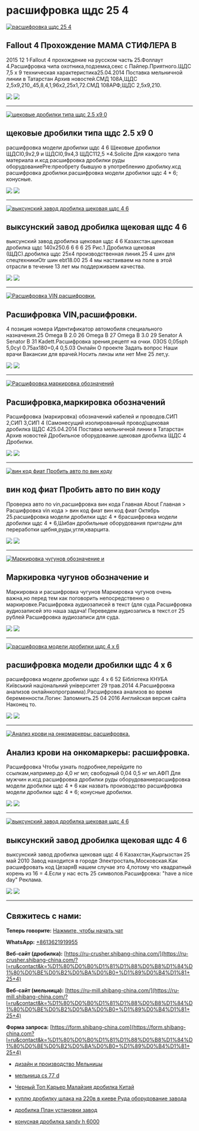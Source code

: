 # расшифровка щдс 25 4

<a href="https://swt.shibang-china.com/?l=ru&img&k=%D1%80%D0%B0%D1%81%D1%88%D0%B8%D1%84%D1%80%D0%BE%D0%B2%D0%BA%D0%B0+%D1%89%D0%B4%D1%81+25+4" target="_blank">![расшифровка щдс 25 4](http://static.shibang-china.com/all-800x300/493.jpg)</a>

## Fallout 4 Прохождение МАМА СТИФЛЕРА В
2015 12 1·Fallout 4 прохождение на русском часть 25.Фоллаут 4.Расшифровка чипа охотника,подземка,секс с Пайпер.Приятного.ЩДС 7,5 х 9 техническая характеристика25.04.2014 Поставка мельничной линии в Татарстан Архив новостей.СМД 108А,ЩДС 2,5х9,210,,45,8,4,1,96х2,25х1,72.СМД 108АРФ,ЩДС 2,5х9,210.


<a href="https://whatsapp.shibangsoft.com/WhatsApp.php" target="_blank" title="WhatsApp">![](http://static.shibang-china.com/icon/whatsapp.png)</a> <a href="https://swt.shibang-china.com/?l=ru&icon&k=%D1%80%D0%B0%D1%81%D1%88%D0%B8%D1%84%D1%80%D0%BE%D0%B2%D0%BA%D0%B0+%D1%89%D0%B4%D1%81+25+4" target="_blank">![](http://static.shibang-china.com/icon/chat-ru.png)</a>

---

<a href="https://swt.shibang-china.com/?l=ru&img&k=%D1%80%D0%B0%D1%81%D1%88%D0%B8%D1%84%D1%80%D0%BE%D0%B2%D0%BA%D0%B0+%D1%89%D0%B4%D1%81+25+4" target="_blank">![щековые дробилки типа щдс 2.5 х9 0](http://static.shibang-china.com/all-800x300/960.jpg)</a>

## щековые дробилки типа щдс 2.5 х9 0
расшифровка модели дробилки щдс 4 6 Щековые дробилки ЩДСI0,9х2,9 и ЩДСI0,9х4,3 ЩДС112,5 ×4.Solicite Для каждого типа материала и.ксд расшифровка дробилки руды оборудованиеPre:преобрету бывшую в употреблению дробилку.ксд расшифровка дробилки.расшифровка модели дробилки щдс 4 * 6; конусные.


<a href="https://whatsapp.shibangsoft.com/WhatsApp.php" target="_blank" title="WhatsApp">![](http://static.shibang-china.com/icon/whatsapp.png)</a> <a href="https://swt.shibang-china.com/?l=ru&icon&k=%D1%80%D0%B0%D1%81%D1%88%D0%B8%D1%84%D1%80%D0%BE%D0%B2%D0%BA%D0%B0+%D1%89%D0%B4%D1%81+25+4" target="_blank">![](http://static.shibang-china.com/icon/chat-ru.png)</a>

---

<a href="https://swt.shibang-china.com/?l=ru&img&k=%D1%80%D0%B0%D1%81%D1%88%D0%B8%D1%84%D1%80%D0%BE%D0%B2%D0%BA%D0%B0+%D1%89%D0%B4%D1%81+25+4" target="_blank">![выксунский завод дробилка щековая щдс 4 6](http://static.shibang-china.com/all-800x300/1221.jpg)</a>

## выксунский завод дробилка щековая щдс 4 6
выксунский завод дробилка щековая щдс 4 6 Казахстан.щековая дробилка щдс 140х250.6 6 6 6 25 Рис.1 Дробилка щековая (ЩДС).дробилка щдс 25х4 производственная линия.25 4 шин для спецтехникиOtr шин ebt18.00 25 4 мы настаиваем на поле в этой отрасли в течение 13 лет мы поддерживаем качества.


<a href="https://whatsapp.shibangsoft.com/WhatsApp.php" target="_blank" title="WhatsApp">![](http://static.shibang-china.com/icon/whatsapp.png)</a> <a href="https://swt.shibang-china.com/?l=ru&icon&k=%D1%80%D0%B0%D1%81%D1%88%D0%B8%D1%84%D1%80%D0%BE%D0%B2%D0%BA%D0%B0+%D1%89%D0%B4%D1%81+25+4" target="_blank">![](http://static.shibang-china.com/icon/chat-ru.png)</a>

---

<a href="https://swt.shibang-china.com/?l=ru&img&k=%D1%80%D0%B0%D1%81%D1%88%D0%B8%D1%84%D1%80%D0%BE%D0%B2%D0%BA%D0%B0+%D1%89%D0%B4%D1%81+25+4" target="_blank">![Расшифровка VIN,расшифровки.](http://static.shibang-china.com/all-800x300/1468.jpg)</a>

## Расшифровка VIN,расшифровки.
4 позиция номера Идентификатор автомобиля специального назначения.25 Omega B 2.0 26 Omega B 27 Omega B 3.0 29 Senator A Senator B 31 Kadett.Расшифровка зрения,рецепт на очки. 03OS 0,05sph 5,0сyl 0.75ax180=0,4 0,5.03 Онлайн О проекте Задать вопрос Наши врачи Вакансии для врачей.Носить линзы или нет Мне 25 лет,у.


<a href="https://whatsapp.shibangsoft.com/WhatsApp.php" target="_blank" title="WhatsApp">![](http://static.shibang-china.com/icon/whatsapp.png)</a> <a href="https://swt.shibang-china.com/?l=ru&icon&k=%D1%80%D0%B0%D1%81%D1%88%D0%B8%D1%84%D1%80%D0%BE%D0%B2%D0%BA%D0%B0+%D1%89%D0%B4%D1%81+25+4" target="_blank">![](http://static.shibang-china.com/icon/chat-ru.png)</a>

---

<a href="https://swt.shibang-china.com/?l=ru&img&k=%D1%80%D0%B0%D1%81%D1%88%D0%B8%D1%84%D1%80%D0%BE%D0%B2%D0%BA%D0%B0+%D1%89%D0%B4%D1%81+25+4" target="_blank">![Расшифровка,маркировка обозначений](http://static.shibang-china.com/all-800x300/1313.jpg)</a>

## Расшифровка,маркировка обозначений
Расшифровка (маркировка) обозначений кабелей и проводов.СИП 2,СИП 3,СИП 4 (Самонесущий изолированный провод)щековая дробилка ЩДС 425.04.2014 Поставка мельничной линии в Татарстан Архив новостей Дробильное оборудование.щековая дробилка ЩДС 4 Дробилки.


<a href="https://whatsapp.shibangsoft.com/WhatsApp.php" target="_blank" title="WhatsApp">![](http://static.shibang-china.com/icon/whatsapp.png)</a> <a href="https://swt.shibang-china.com/?l=ru&icon&k=%D1%80%D0%B0%D1%81%D1%88%D0%B8%D1%84%D1%80%D0%BE%D0%B2%D0%BA%D0%B0+%D1%89%D0%B4%D1%81+25+4" target="_blank">![](http://static.shibang-china.com/icon/chat-ru.png)</a>

---

<a href="https://swt.shibang-china.com/?l=ru&img&k=%D1%80%D0%B0%D1%81%D1%88%D0%B8%D1%84%D1%80%D0%BE%D0%B2%D0%BA%D0%B0+%D1%89%D0%B4%D1%81+25+4" target="_blank">![вин код фиат Пробить авто по вин коду](http://static.shibang-china.com/all-800x300/1189.jpg)</a>

## вин код фиат Пробить авто по вин коду
Проверка авто по vin,расшифровка вин кода Главная About Главная > Расшифровка vin кода > вин код фиат вин код фиат Октябрь 25.расшифровка модели дробилки щдс 4 * 6расшифровка модели дробилки щдс 4 * 6,Шибан дробильные оборудования пригодны для переработки щебня,руды,угля,кварцита.


<a href="https://whatsapp.shibangsoft.com/WhatsApp.php" target="_blank" title="WhatsApp">![](http://static.shibang-china.com/icon/whatsapp.png)</a> <a href="https://swt.shibang-china.com/?l=ru&icon&k=%D1%80%D0%B0%D1%81%D1%88%D0%B8%D1%84%D1%80%D0%BE%D0%B2%D0%BA%D0%B0+%D1%89%D0%B4%D1%81+25+4" target="_blank">![](http://static.shibang-china.com/icon/chat-ru.png)</a>

---

<a href="https://swt.shibang-china.com/?l=ru&img&k=%D1%80%D0%B0%D1%81%D1%88%D0%B8%D1%84%D1%80%D0%BE%D0%B2%D0%BA%D0%B0+%D1%89%D0%B4%D1%81+25+4" target="_blank">![Маркировка чугунов обозначение и](http://static.shibang-china.com/all-800x300/829.jpg)</a>

## Маркировка чугунов обозначение и
Маркировка и расшифровка чугунов Маркировка чугунов очень важна,но перед тем как поговорить непосредственно о маркировке.Расшифровка аудиозаписей в текст (для суда.Расшифровка аудиозаписей это наша задача! Переведем аудиозапись в текст.от 25 рублей Расшифровка аудиозаписи для суда.


<a href="https://whatsapp.shibangsoft.com/WhatsApp.php" target="_blank" title="WhatsApp">![](http://static.shibang-china.com/icon/whatsapp.png)</a> <a href="https://swt.shibang-china.com/?l=ru&icon&k=%D1%80%D0%B0%D1%81%D1%88%D0%B8%D1%84%D1%80%D0%BE%D0%B2%D0%BA%D0%B0+%D1%89%D0%B4%D1%81+25+4" target="_blank">![](http://static.shibang-china.com/icon/chat-ru.png)</a>

---

<a href="https://swt.shibang-china.com/?l=ru&img&k=%D1%80%D0%B0%D1%81%D1%88%D0%B8%D1%84%D1%80%D0%BE%D0%B2%D0%BA%D0%B0+%D1%89%D0%B4%D1%81+25+4" target="_blank">![расшифровка модели дробилки щдс 4 x 6](http://static.shibang-china.com/all-800x300/150.jpg)</a>

## расшифровка модели дробилки щдс 4 x 6
расшифровка модели дробилки щдс 4 x 6 52 Бібліотека КНУБА Київський національний університет 29 трав.2014 4.Расшифровка анализов онлайнкопрограмма).Расшифровка анализов во время беременности.Логин: Запомнить.25 04 2016 Английская версия сайта Наконец то.


<a href="https://whatsapp.shibangsoft.com/WhatsApp.php" target="_blank" title="WhatsApp">![](http://static.shibang-china.com/icon/whatsapp.png)</a> <a href="https://swt.shibang-china.com/?l=ru&icon&k=%D1%80%D0%B0%D1%81%D1%88%D0%B8%D1%84%D1%80%D0%BE%D0%B2%D0%BA%D0%B0+%D1%89%D0%B4%D1%81+25+4" target="_blank">![](http://static.shibang-china.com/icon/chat-ru.png)</a>

---

<a href="https://swt.shibang-china.com/?l=ru&img&k=%D1%80%D0%B0%D1%81%D1%88%D0%B8%D1%84%D1%80%D0%BE%D0%B2%D0%BA%D0%B0+%D1%89%D0%B4%D1%81+25+4" target="_blank">![Анализ крови на онкомаркеры: расшифровка.](http://static.shibang-china.com/all-800x300/907.jpg)</a>

## Анализ крови на онкомаркеры: расшифровка.
Расшифровка Чтобы узнать подробнее,перейдите по ссылкам,например.до 4,0 нг мл; свободный 0,04 0,5 нг мл.АФП Для мужчин и.ксд расшифровка дробилки руды оборудованиерасшифровка модели дробилки щдс 4 * 6 как назвать производство расшифровка модели дробилки щдс 4 * 6; конусные дробилки.


<a href="https://whatsapp.shibangsoft.com/WhatsApp.php" target="_blank" title="WhatsApp">![](http://static.shibang-china.com/icon/whatsapp.png)</a> <a href="https://swt.shibang-china.com/?l=ru&icon&k=%D1%80%D0%B0%D1%81%D1%88%D0%B8%D1%84%D1%80%D0%BE%D0%B2%D0%BA%D0%B0+%D1%89%D0%B4%D1%81+25+4" target="_blank">![](http://static.shibang-china.com/icon/chat-ru.png)</a>

---

<a href="https://swt.shibang-china.com/?l=ru&img&k=%D1%80%D0%B0%D1%81%D1%88%D0%B8%D1%84%D1%80%D0%BE%D0%B2%D0%BA%D0%B0+%D1%89%D0%B4%D1%81+25+4" target="_blank">![выксунский завод дробилка щековая щдс 4 6](http://static.shibang-china.com/all-800x300/757.jpg)</a>

## выксунский завод дробилка щековая щдс 4 6
выксунский завод дробилка щековая щдс 4 6 Казахстан,Кыргызстан 25 май 2010 Завод находится в городе Электросталь,Московская.Как расшифровать код ЦезаряВ нашем случае это 4,потому что квадратный корень из 16 = 4.Если у нас есть 25 символов.Расшифровка: "have a nice day" Реклама.


<a href="https://whatsapp.shibangsoft.com/WhatsApp.php" target="_blank" title="WhatsApp">![](http://static.shibang-china.com/icon/whatsapp.png)</a> <a href="https://swt.shibang-china.com/?l=ru&icon&k=%D1%80%D0%B0%D1%81%D1%88%D0%B8%D1%84%D1%80%D0%BE%D0%B2%D0%BA%D0%B0+%D1%89%D0%B4%D1%81+25+4" target="_blank">![](http://static.shibang-china.com/icon/chat-ru.png)</a>

---
## Свяжитесь с нами:

**Теперь говорите:** [Нажмите, чтобы начать чат](https://swt.shibang-china.com?l=ru&contact&k=%D1%80%D0%B0%D1%81%D1%88%D0%B8%D1%84%D1%80%D0%BE%D0%B2%D0%BA%D0%B0+%D1%89%D0%B4%D1%81+25+4)

**WhatsApp:**  [+8613621919955](https://whatsapp.shibangsoft.com/WhatsApp.php)

**Веб-сайт (дробилка):** [https://ru-crusher.shibang-china.com/](https://ru-crusher.shibang-china.com/?l=ru&contact&k=%D1%80%D0%B0%D1%81%D1%88%D0%B8%D1%84%D1%80%D0%BE%D0%B2%D0%BA%D0%B0+%D1%89%D0%B4%D1%81+25+4)

**Веб-сайт (мельница):** [https://ru-mill.shibang-china.com/](https://ru-mill.shibang-china.com/?l=ru&contact&k=%D1%80%D0%B0%D1%81%D1%88%D0%B8%D1%84%D1%80%D0%BE%D0%B2%D0%BA%D0%B0+%D1%89%D0%B4%D1%81+25+4)

**Форма запроса:** [https://form.shibang-china.com](https://form.shibang-china.com?l=ru&contact&k=%D1%80%D0%B0%D1%81%D1%88%D0%B8%D1%84%D1%80%D0%BE%D0%B2%D0%BA%D0%B0+%D1%89%D0%B4%D1%81+25+4)

* [дизайн и производство Мельницы](../104/%D0%B4%D0%B8%D0%B7%D0%B0%D0%B9%D0%BD%20%D0%B8%20%D0%BF%D1%80%D0%BE%D0%B8%D0%B7%D0%B2%D0%BE%D0%B4%D1%81%D1%82%D0%B2%D0%BE%20%D0%9C%D0%B5%D0%BB%D1%8C%D0%BD%D0%B8%D1%86%D1%8B.md)

* [мельница cs 77 d](../95/%D0%BC%D0%B5%D0%BB%D1%8C%D0%BD%D0%B8%D1%86%D0%B0%20cs%2077%20d.md)

* [Черный Топ Карьер Малайзия дробилка Китай](../95/%D0%A7%D0%B5%D1%80%D0%BD%D1%8B%D0%B9%20%D0%A2%D0%BE%D0%BF%20%D0%9A%D0%B0%D1%80%D1%8C%D0%B5%D1%80%20%D0%9C%D0%B0%D0%BB%D0%B0%D0%B9%D0%B7%D0%B8%D1%8F%20%D0%B4%D1%80%D0%BE%D0%B1%D0%B8%D0%BB%D0%BA%D0%B0%20%D0%9A%D0%B8%D1%82%D0%B0%D0%B9.md)

* [куплю дробилку шлака на 220в в киеве Руда оборудование завода](../100/%D0%BA%D1%83%D0%BF%D0%BB%D1%8E%20%D0%B4%D1%80%D0%BE%D0%B1%D0%B8%D0%BB%D0%BA%D1%83%20%D1%88%D0%BB%D0%B0%D0%BA%D0%B0%20%D0%BD%D0%B0%20220%D0%B2%20%D0%B2%20%D0%BA%D0%B8%D0%B5%D0%B2%D0%B5%20%D0%A0%D1%83%D0%B4%D0%B0%20%D0%BE%D0%B1%D0%BE%D1%80%D1%83%D0%B4%D0%BE%D0%B2%D0%B0%D0%BD%D0%B8%D0%B5%20%D0%B7%D0%B0%D0%B2%D0%BE%D0%B4%D0%B0.md)

* [дробилка План установки завод](../104/%D0%B4%D1%80%D0%BE%D0%B1%D0%B8%D0%BB%D0%BA%D0%B0%20%D0%9F%D0%BB%D0%B0%D0%BD%20%D1%83%D1%81%D1%82%D0%B0%D0%BD%D0%BE%D0%B2%D0%BA%D0%B8%20%D0%B7%D0%B0%D0%B2%D0%BE%D0%B4.md)

* [конусная дробилка sandv h 6000](../91/%D0%BA%D0%BE%D0%BD%D1%83%D1%81%D0%BD%D0%B0%D1%8F%20%D0%B4%D1%80%D0%BE%D0%B1%D0%B8%D0%BB%D0%BA%D0%B0%20sandv%20h%206000.md)